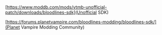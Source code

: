 [https://www.moddb.com/mods/vtmb-unofficial-patch/downloads/bloodlines-sdk](Unofficial SDK)

[https://forums.planetvampire.com/bloodlines-modding/bloodlines-sdk/](Planet Vampire Modding Community)

